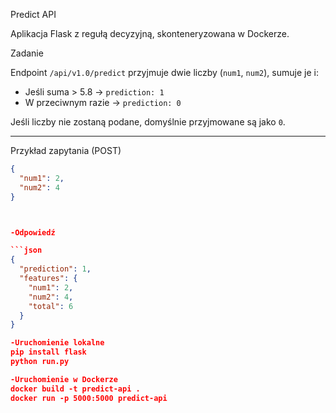 Predict API

Aplikacja Flask z regułą decyzyjną, skonteneryzowana w Dockerze.

Zadanie

Endpoint `/api/v1.0/predict` przyjmuje dwie liczby (`num1`, `num2`), sumuje je i:

- Jeśli suma > 5.8 → `prediction: 1`
- W przeciwnym razie → `prediction: 0`

Jeśli liczby nie zostaną podane, domyślnie przyjmowane są jako `0`.

---

Przykład zapytania (POST)

```json
{
  "num1": 2,
  "num2": 4
}



-Odpowiedź

```json
{
  "prediction": 1,
  "features": {
    "num1": 2,
    "num2": 4,
    "total": 6
  }
}

-Uruchomienie lokalne
pip install flask
python run.py

-Uruchomienie w Dockerze
docker build -t predict-api .
docker run -p 5000:5000 predict-api



